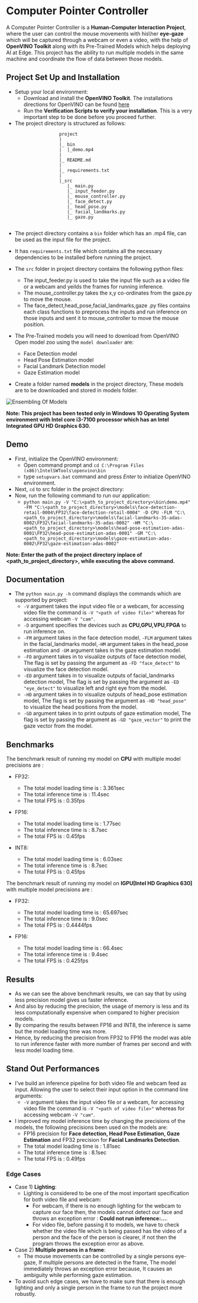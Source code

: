 # Computer Pointer Controller

A Computer Pointer Controller is a **Human-Computer Interaction Project**, where the user can control the mouse movements with his\her **eye-gaze** which will be captured through a webcam or even a video, with the help of **OpenVINO Toolkit** along with its Pre-Trained Models which helps deploying AI at Edge.
This project has the ability to run multiple models in the same machine and coordinate the flow of data between those models.


## Project Set Up and Installation

- Setup your local environment:
  - Download and install the **OpenVINO Toolkit**. The installations directions for OpenVINO can be found [here](https://docs.openvinotoolkit.org/latest/index.html)
  - Run the **Verification Scripts to verify your installation**. This is a very important step to be done before you proceed further.
- The project directory is structured as follows:
```
					project
					|  
					|_ bin
					|  |_demo.mp4
					|      
					|_ README.md    
					|   
					|_ requirements.txt   
					|    
					|_src
					   |_ main.py
					   |_ input_feeder.py
					   |_ mouse_controller.py
					   |_ face_detect.py
					   |_ head_pose.py
					   |_ facial_landmarks.py
					   |_ gaze.py
	
```
  - The project directory contains a ```bin``` folder which has an .mp4 file, can be used as the input file for the project.
  - It has ```requirements.txt``` file which contains all the necessary dependencies to be installed before running the project.
  - The ```src``` folder in project directory contains the following python files:
    - The input_feeder.py is used to take the input file such as a video file or a webcam and yeilds the frames for running inference.
	- The mouse_controller.py takes the x,y co-ordinates from the gaze.py to move the mouse.
	- The face_detect,head_pose,facial_landmarks,gaze .py files contains each class functions to preprocess the inputs and run inference on those inputs and sent it to mouse_controller to move the mouse position.
	
- The Pre-Trained models you will need to download from OpenVINO Open model zoo using the ```model downloader``` are:
  - Face Detection model
  - Head Pose Estimation model
  - Facial Landmark Detection model
  - Gaze Estimation model
- Create a folder named **models** in the project directory, These models are to be downloaded and stored in models folder.

![Ensembling Of Models](./bin/pipeline.png)

**Note: This project has been tested only in Windows 10 Operating System environment with Intel core i3-7100 processor which has an Intel Integrated GPU HD Graphics 630.**  

## Demo

- First, initialize the OpenVINO environment:
  - Open command prompt and ```cd C:\Program Files (x86)\IntelSWTools\openvino\bin```
  - type ```setupvars.bat``` command and press *Enter* to initialize OpenVINO environment.
- Next, ```cd``` to src folder in the project directory:
- Now, run the following command to run our application:
  - ```python main.py -V "C:\<path_to_project_directory>\bin\demo.mp4" -FM "C:\<path_to_project_directory>\models\face-detection-retail-0004\FP32\face-detection-retail-0004" -D CPU -FLM "C:\<path_to_project_directory>\models\facial-landmarks-35-adas-0002\FP32\facial-landmarks-35-adas-0002" -HM "C:\<path_to_project_directory>\models\head-pose-estimation-adas-0001\FP32\head-pose-estimation-adas-0001" -GM "C:\<path_to_project_directory>\models\gaze-estimation-adas-0002\FP32\gaze-estimation-adas-0002"```

**Note: Enter the path of the project directory inplace of <path_to_project_directory>, while executing the above command.**
 
## Documentation
- The ```python main.py -h``` command displays the commands which are supported by project:
  - ```-V``` argument takes the input video file or a webcam, for accessing video file the command is ```-V "<path of video file>"``` whereas for accessing webcam ```-V "cam"```.
  - ```-D``` argument specifies the devices such as **CPU,GPU,VPU,FPGA** to run inference on.
  - ```-FM``` argument takes in the face detection model, ```-FLM``` argument takes in the facial_landmarks model,```-HM``` argument takes in the head_pose estimation and ```-GM``` argument takes in the gaze estimation model.
  - ```-FD``` argument takes in to visualize outputs of face detection model, The flag is set by passing the argument as ```-FD "face_detect"``` to visualize the face detection model.
  - ```-ED``` argument takes in to visualize outputs of facial_landmarks detection model, The flag is set by passing the argument as ```-ED "eye_detect"``` to visualize left and right eye from the model.
  - ```-HD``` argument takes in to visualize outputs of head_pose estimation model, The flag is set by passing the argument as ```-HD "head_pose"``` to visualize the head positions from the model.
  - ```-GD``` argument takes in to print outputs of gaze estimation model, The flag is set by passing the argument as ```-GD "gaze_vector"``` to print the gaze vector from the model.

## Benchmarks

The benchmark result of running my model on **CPU** with multiple model precisions are :
- FP32:
  - The total model loading time is : 3.361sec
  - The total inference time is : 11.4sec
  - The total FPS is : 0.35fps
  
- FP16:
  - The total model loading time is : 1.77sec
  - The total inference time is : 8.7sec
  - The total FPS is : 0.45fps
  
- INT8:
  - The total model loading time is : 6.03sec
  - The total inference time is : 8.7sec
  - The total FPS is : 0.45fps 

The benchmark result of running my model on **IGPU[Intel HD Graphics 630]** with multiple model precisions are :
- FP32:
  - The total model loading time is : 65.697sec
  - The total inference time is : 9.0sec
  - The total FPS is : 0.4444fps
  
- FP16:
  - The total model loading time is : 66.4sec
  - The total inference time is : 9.4sec
  - The total FPS is : 0.425fps
 
  
## Results

- As we can see the above benchmark results, we can say that by using less precision model gives us faster inference.
- And also by reducing the precision, the usage of memory is less and its less computationally expensive when compared to higher precision models.
- By comparing the results between FP16 and INT8, the inference is same but the model loading time was more.
- Hence, by reducing the precision from FP32 to FP16 the model was able to run inference faster with more number of frames per second and with less model loading time.

## Stand Out Performances
- I've build an inference pipeline for both video file and webcam feed as input. Allowing the user to select their input option in the command line arguments:
  - ```-V``` argument takes the input video file or a webcam, for accessing video file the command is ```-V "<path of video file>"``` whereas for accessing webcam ```-V "cam"```. 
- I improved my model inference time by changing the precisions of the models, the following precisions been used on the models are: 
  - FP16 precision for **Face detection, Head Pose Estimation, Gaze Estimation** and FP32 precision for **Facial Landmarks Detection**.
  - The total model loading time is : 1.81sec
  - The total inference time is : 8.1sec
  - The total FPS is : 0.49fps

### Edge Cases
- Case 1) **Lighting**:
  - Lighting is considered to be one of the most important specification for both video file and webcam:
    - For webcam, if there is no enough lighting for the webcam to capture our face then, the models cannot detect our face and throws an exception error : **Could not run inference:...**.
	- For video file, before passing it to models, we have to check whether the video file which is being passed has the video of a person and the face of the person is clearer, if not then the program throws the exception error as above.
- Case 2) **Multiple persons in a frame**:
  - The mouse movements can be controlled by a single persons eye-gaze, If multiple persons are detected in the frame, The model immediately throws an exception error because, It causes an ambiguity while performing gaze estimation.
- To avoid such edge cases, we have to make sure that there is enough lighting and only a single person in the frame to run the project more robustly. 
